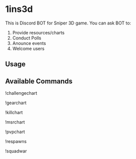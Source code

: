 # 1ins3d

This is Discord BOT for Sniper 3D game. You can ask BOT to:
1. Provide resources/charts
2. Conduct Polls
3. Anounce events
4. Welcome users

## Usage

## Available Commands

!challengechart

!gearchart

!killchart

!msrchart

!pvpchart

!respawns

!squadwar

